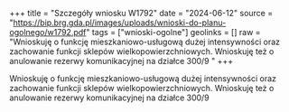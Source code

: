 +++
title = "Szczegóły wniosku W1792"
date = "2024-06-12"
source = "https://bip.brg.gda.pl/images/uploads/wnioski-do-planu-ogolnego/w1792.pdf"
tags = ["wnioski-ogolne"]
geolinks = []
raw = "Wnioskuję o funkcję mieszkaniowo-usługową dużej intensywności oraz zachowanie funkcji sklepów wielkopowierzchniowych.  Wnioskuję też o anulowanie rezerwy komunikacyjnej na działce 300/9 "
+++

Wnioskuję o funkcję mieszkaniowo-usługową dużej intensywności oraz zachowanie
funkcji sklepów wielkopowierzchniowych.  Wnioskuję też o anulowanie rezerwy komunikacyjnej
na działce 300/9



